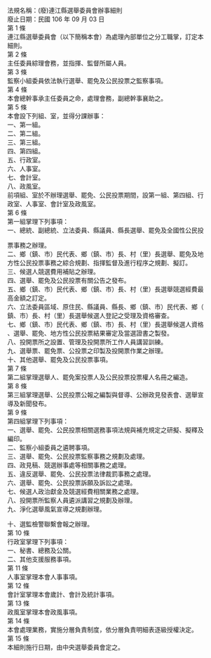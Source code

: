 法規名稱：(廢)連江縣選舉委員會辦事細則  
廢止日期：民國 106 年 09 月 03 日  
第 1 條  
連江縣選舉委員會（以下簡稱本會）為處理內部單位之分工職掌，訂定本  
細則。  
第 2 條  
主任委員綜理會務，並指揮、監督所屬人員。  
第 3 條  
監察小組委員依法執行選舉、罷免及公民投票之監察事項。  
第 4 條  
本會總幹事承主任委員之命，處理會務，副總幹事襄助之。  
第 5 條  
本會設下列組、室，並得分課辦事：  
一、第一組。  
二、第二組。  
三、第三組。  
四、第四組。  
五、行政室。  
六、人事室。  
七、會計室。  
八、政風室。  
前項組、室於不辦理選舉、罷免、公民投票期間，設第一組、第四組、行  
政室、人事室、會計室及政風室。  
第 6 條  
第一組掌理下列事項：  
一、總統、副總統、立法委員、縣議員、縣長選舉、罷免及全國性公民投  


票事務之辦理。  
二、鄉（鎮、市）民代表、鄉（鎮、市）長、村（里）長選舉、罷免及地  
方性公民投票事務之綜合規劃、指揮監督及進行程序之規劃、擬訂。  
三、候選人競選費用補貼之辦理。  
四、選舉、罷免及公民投票有關公告之發布。  
五、鄉（鎮、市）民代表、鄉（鎮、市）長、村（里）長選舉競選經費最  
高金額之訂定。  
六、立法委員區域、原住民、縣議員、縣長、鄉（鎮、市）民代表、鄉（  
鎮、市）長、村（里）長選舉候選人登記之受理及資格審查。  
七、鄉（鎮、市）民代表、鄉（鎮、市）長、村（里）長選舉候選人資格  
、選舉、罷免、地方性公民投票結果審定及當選證書之製發。  
八、投開票所之設置、管理及投開票所工作人員講習訓練。  
九、選舉票、罷免票、公投票之印製及投開票作業之辦理。  
十、其他選舉、罷免及公民投票事項。  
第 7 條  
第二組掌理選舉人、罷免案投票人及公民投票投票權人名冊之編造。  
第 8 條  
第三組掌理選舉、公民投票公報之編製與督導、公辦政見發表會、選舉宣  
導及新聞發布。  
第 9 條  
第四組掌理下列事項：  
一、選舉、罷免、公民投票相關選務事項法規與補充規定之研擬、擬釋及  
編印。  
二、監察小組委員之遴聘事項。  
三、選舉、罷免、公民投票監察事務之規劃及處理。  
四、政見稿、競選辦事處等相關事務之處理。  
五、違反選舉、罷免、公民投票法律裁罰事務之處理。  
六、選舉、罷免、公民投票訴願及訴訟之處理。  
七、候選人政治獻金及競選經費相關業務之處理。  
八、投開票所監察人員遴派講習之規劃及辦理。  
九、淨化選舉風氣宣導之規劃辦理。  


十、選監檢警聯繫會報之辦理。  
第 10 條  
行政室掌理下列事項：  
一、秘書、總務及公關。  
二、其他支援服務事項。  
第 11 條  
人事室掌理本會人事事項。  
第 12 條  
會計室掌理本會歲計、會計及統計事項。  
第 13 條  
政風室掌理本會政風事項。  
第 14 條  
本會處理業務，實施分層負責制度，依分層負責明細表逐級授權決定。  
第 15 條  
本細則施行日期，由中央選舉委員會定之。  


